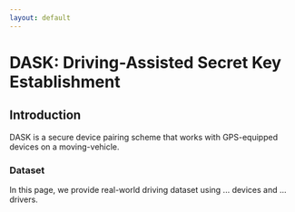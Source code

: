 ```yaml
---
layout: default
---
```


# DASK: Driving-Assisted Secret Key Establishment

## Introduction

DASK is a secure device pairing scheme that works with GPS-equipped devices on a moving-vehicle.



### Dataset

In this page, we provide real-world driving dataset using ... devices and ... drivers. 
